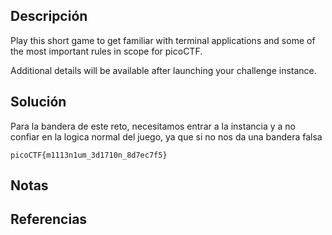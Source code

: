 ## Descripción
Play this short game to get familiar with terminal applications and some of the most important rules in scope for picoCTF.

Additional details will be available after launching your challenge instance.
## Solución
Para la bandera de este reto, necesitamos entrar a la instancia y a no confiar en la logica normal del juego, ya que si no nos da una bandera falsa

`picoCTF{m1113n1um_3d1710n_8d7ec7f5}`
## Notas
## Referencias
